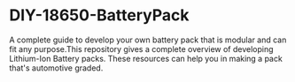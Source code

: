 # DIY-18650-BatteryPack
A complete guide to develop your own battery pack that is modular and can fit any purpose.This repository gives a complete overview of developing Lithium-Ion Battery packs. These resources can help you in making a pack that's automotive graded.
